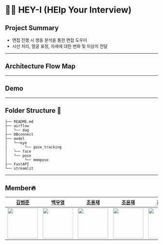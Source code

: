 # 👨‍🏫 HEY-I (HElp Your Interview) 
## Project Summary
- 면접 진행 시 행동 분석을 통한 면접 도우미
- 시선 처리, 얼굴 표정, 자세에 대한 변화 및 이상치 전달
***

## Architecture Flow Map

***
## Demo
***
## Folder Structure 📂
```
├── README.md
├── airflow
│   └── dag
├── DBconnect
├── model
│   └──eye
|        └── gaze_tracking
│   └── face
│   └── pose
│        └── mmmpose
├── FastAPI
└── streamlit
```
***
## Member🔥
| [김범준](https://github.com/quasar529) | [백우열](https://github.com/wooyeolBaek) | [조용재](https://github.com/yyongjae) | [조윤재](https://github.com/KidsareBornStars) | [최명헌](https://github.com/MyeongheonChoi) |
| :-: | :-: | :-: | :-: | :-: |
| <img src="https://avatars.githubusercontent.com/quasar529" width="100"> | <img src="https://avatars.githubusercontent.com/wooyeolBaek" width="100"> | <img src="https://avatars.githubusercontent.com/yyongjae" width="100"> | <img src="https://avatars.githubusercontent.com/KidsareBornStars" width="100"> | <img src="https://avatars.githubusercontent.com/MyeongheonChoi" width="100"> |